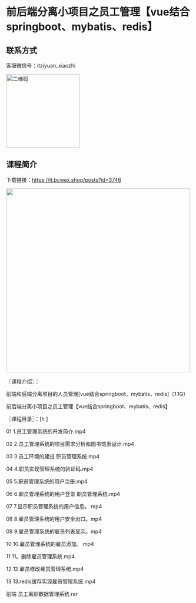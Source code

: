 # 前后端分离小项目之员工管理【vue结合springboot、mybatis、redis】

## 联系方式

客服微信号：itziyuan_xiaozhi

<img src="https://ziyuanyun.oss-cn-guangzhou.aliyuncs.com/common/20240614073449/666b82192834a.jpg" width="200" height="200" alt="二维码">

## 课程简介

下载链接：https://it.bcwex.shop/posts?id=3746

<img src="https://ziyuanyun.oss-cn-guangzhou.aliyuncs.com/yun/20240515185320/66449420eb942.jpg" width="500" alt="">

  〖课程介绍〗：

 前端和后端分离项目的人员管理[vue结合springboot，mybatis，redis]（1.1G）

 前后端分离小项目之员工管理【vue结合springboot、mybatis、redis】



 〖课程目录〗：[h ]

 01 1.员工管理系统的开发简介.mp4

 02 2.员工管理系统的项目需求分析和图书馆表设计.mp4

 03 3.员工环境的建设 职员管理系统.mp4

 04 4.职员实现管理系统的验证码.mp4

 05 5.职员管理系统的用户注册.mp4

 06 6.职员管理系统的用户登录 职员管理系统.mp4

 07 7.显示职员管理系统的用户信息。 mp4

 08 8.雇员管理系统的用户安全出口。mp4

 09 9.雇员管理系统的雇员列表显示。mp4

 10 10.雇员管理系统的雇员添加。 mp4

 11 11。删除雇员管理系统.mp4

 12 12.雇员修改雇员管理系统.mp4

 13 13.redis缓存实现雇员管理系统.mp4

 前端 员工离职数据管理系统.rar

  